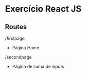 # Exercício React JS



## Routes

/firstpage

- Página Home

/secondpage

- Página de soma de inputs

  